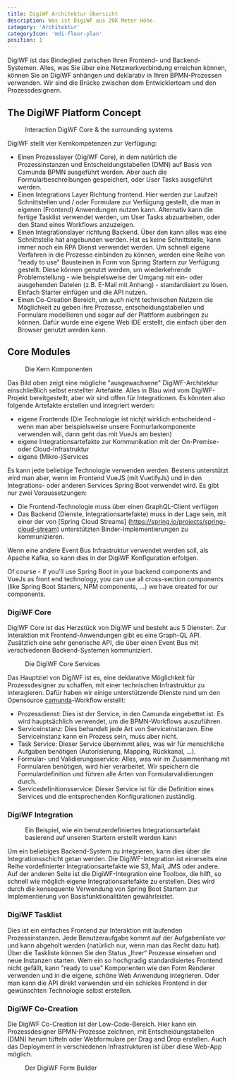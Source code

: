 ```yaml
---
title: DigiWF Architektur Übersicht
description: Was ist DigiWF aus 20K Meter Höhe.
category: 'Architektur'
categoryIcon: 'mdi-floor-plan'
position: 1
---
```


DigiWF ist das Bindeglied zwischen Ihren Frontend- und Backend-Systemen. Alles, was Sie über eine Netzwerkverbindung erreichen können, können Sie an DigiWF anhängen und deklarativ in Ihren BPMN-Prozessen verwenden. Wir sind die Brücke zwischen dem Entwicklerteam und den Prozessdesignern.

## The DigiWF Platform Concept
<figure>
<v-img alt="The concept behind DigiWF. In the middle are your business processes, that can talk to your backend or 
the cloud via integration artifacts." contain max-width="960" 
src="images/resources/documentation/architecture/digiwf_concept_process_and_integrationplatform.png" 
lazy-src="images/resources/documentation/architecture/preview_digiwf_concept_process_and_integrationplatform.png" ></v-img>
<figcaption>Interaction DigWF Core & the surrounding systems</figcaption>
</figure>

DigiWF stellt vier Kernkompetenzen zur Verfügung:

- Einen Prozesslayer (DigiWF Core), in dem natürlich die Prozessinstanzen und Entscheidungstabellen (DMN) auf Basis von Camunda BPMN ausgeführt werden. Aber auch die Formularbeschreibungen gespeichert, oder User Tasks ausgeführt werden.
- Einen Integrations Layer Richtung frontend. Hier werden zur Laufzeit Schnittstellen und / oder Formulare zur Verfügung gestellt, die man in eigenen (Frontend) Anwendungen nutzen kann. Alternativ kann die fertige Tasklist verwendet werden, um User Tasks abzuarbeiten, oder den Stand eines Workflows anzuzeigen.
-  Einen Integrationslayer richtung Backend. Über den kann alles was eine Schnittstelle hat angebunden werden. Hat es keine Schnittstelle, kann immer noch ein RPA Dienst verwendet werden. Um schnell eigene Verfahren in die Prozesse einbinden zu können, werden eine Reihe von "ready to use" Bausteinen in Form von Spring Startern zur Verfügung gestellt. Diese können genutzt werden, um wiederkehrende Problemstellung - wie beispielsweise der Umgang mit ein- oder ausgehenden Dateien (z.B. E-Mail mit Anhang) - standardisiert zu lösen. Einfach Starter einfügen und die API nutzen.
-  Einen Co-Creation Bereich, um auch nicht technischen Nutzern die Möglichkeit zu geben ihre Prozesse, entscheidungstabellen und Formulare modellieren und sogar auf der Plattform ausbringen zu können. Dafür wurde eine eigene Web IDE erstellt, die einfach über den Browser genutzt werden kann.

## Core Modules
<figure>
<v-img alt="Das Konzept hinter DigiWF wird dargestellt. In der Mitte ist DigiWF Core (der Prozess Layer) dargestellt.
Nach oben haben wir eine Integration Richtung GUI, nach unten eine Integration in die Verfahrenslandschaft. Rechts 
ist als Build Komponente das Co-Creation dargestellt." contain 
max-width="960" 
src="images/resources/documentation/architecture/digiwf_how_to_integrate_your_app.
png" 
lazy-src="images/resources/documentation/architecture/preview_digiwf_how_to_integrate_your_app.png" ></v-img>
<figcaption>Die Kern Komponenten</figcaption>
</figure>

Das Bild oben zeigt eine mögliche "ausgewachsene" DigiWF-Architektur einschließlich selbst erstellter Artefakte. Alles in
Blau wird vom DigiWF-Projekt bereitgestellt, aber wir sind offen für Integrationen. Es könnten also folgende Artefakte 
erstellen und integriert werden:

- eigene Frontends (Die Technologie ist nichjt wirklich entscheidend - wenn man aber beispielsweise unsere 
  Formurlarkomponente verwenden will, dann geht das mit VueJs am besten)
- eigene Integrationsartefakte zur Kommunikation mit der On-Premise- oder Cloud-Infrastruktur
- eigene (Mikro-)Services

Es kann jede beliebige Technologie verwenden werden. Bestens unterstützt wird man aber, wenn im Frontend VueJS (mit 
VuetifyJs) und in den Integrations- oder anderen Services Spring Boot verwendet wird. Es gibt nur zwei Voraussetzungen:

- Die Frontend-Technologie muss über einen GraphQL-Client verfügen
- Das Backend (Dienste, Integrationsartefakte) muss in der Lage sein, mit einer der von [Spring Cloud Streams]
  (https://spring.io/projects/spring-cloud-stream) unterstützten Binder-Implementierungen zu kommunizieren.

<v-alert color="yellow darken-1" border="left" elevation="2" colored-border icon="mdi-robot-confused">
Wenn eine andere Event Bus Infrastruktur verwendet werden soll, als Apache Kafka, so kann dies in der DigiWF 
Konfiguration erfolgen.
</v-alert>

Of course - if you'll use Spring Boot in your backend components and VueJs as front end technology, you can use all cross-section components (like Spring Boot Starters, NPM components, ...) we have created for our components.

### DigiWF Core
DigiWF Core ist das Herzstück von DigiWF und besteht aus 5 Diensten. Zur Interaktion mit Frontend-Anwendungen gibt 
es eine Graph-QL API. Zusätzlich eine sehr generische API, die über einen Event Bus mit verschiedenen 
Backend-Systemen kommuniziert.

<figure>
<v-img alt="Die fünf Services in Digiwf Core: Service Definition, Form + Validation, Task, Service Instance and 
Process Engine" contain max-width="960" 
src="images/resources/documentation/architecture/digiwf_core_services.png" 
lazy-src="images/resources/documentation/architecture/preview_digiwf_core_services.png" ></v-img>
<figcaption>Die DigiWF Core Services</figcaption>
</figure>

Das Hauptziel von DigiWF ist es, eine deklarative Möglichkeit für Prozessdesigner zu schaffen, mit einer technischen Infrastruktur zu interagieren. Dafür haben wir einige unterstützende Dienste rund um den Opensource [camunda](https://camunda.com/)-Workflow erstellt:

- Prozessdienst: Dies ist der Service, in den Camunda eingebettet ist. Es wird hauptsächlich verwendet, um die 
  BPMN-Workflows auszuführen.
- Serviceinstanz: Dies behandelt jede Art von Serviceinstanzen. Eine Serviceinstanz kann ein Prozess sein, muss aber 
  nicht.
- Task Service: Dieser Service übernimmt alles, was wir für menschliche Aufgaben benötigen (Autorisierung, Mapping, Rückkanal, ...).
- Formular- und Validierungsservice: Alles, was wir im Zusammenhang mit Formularen benötigen, wird hier verarbeitet. 
  Wir speichern die Formulardefinition und führen alle Arten von Formularvalidierungen durch.
- Servicedefinitionsservice: Dieser Service ist für die Definition eines Services und die entsprechenden 
  Konfigurationen 
  zuständig.
   
### DigiWF Integration
<figure>
<v-img alt="Das DigiWF-Konzept, wie man eigene Integrationsartefakte basierend auf verschiedenen Spring Boot 
Startern wie zum Beispiel Mail- oder S3-Dateidienst." contain
max-width="960"
src="images/resources/documentation/architecture/digiwf_how_to_build_your_own_service.
png"
lazy-src="images/resources/documentation/architecture/preview_digiwf_how_to_build_your_own_service.png" ></v-img>
<figcaption>Ein Beispiel, wie ein benutzerdefiniertes Integrationsartefakt basierend auf unseren Startern 
erstellt werden kann</figcaption>
</figure>

Um ein beliebiges Backend-System zu integrieren, kann dies über die Integrationsschicht getan werden. Die 
DigiWF-Integration ist einerseits eine Reihe vordefinierter Integrationsartefakte wie S3, Mail, JMS oder andere. Auf der anderen Seite ist die DigiWF-Integration eine Toolbox, die hilft, so schnell wie möglich eigene Integrationsartefakte zu erstellen. Dies wird durch die konsequente Verwendung von Spring Boot Startern zur Implementierung von Basisfunktionalitäten gewährleistet.

### DigiWF Tasklist
Dies ist ein einfaches Frontend zur Interaktion mit laufenden Prozessinstanzen. Jede Benutzeraufgabe kommt auf der 
Aufgabenliste vor und kann abgeholt werden (natürlich nur, wenn man das Recht dazu hat). Über die Taskliste können 
Sie den Status „Ihrer“ Prozesse einsehen und neue Instanzen starten. Wem ein so hochgradig standardisiertes Frontend 
nicht gefällt, kann "ready to use" Komponenten wie den Form Renderer verwenden und in die eigene, schöne Web Anwendung 
integrieren. 
Oder man kann die API direkt verwenden und ein schickes Frontend in der gewünschten Technologie selbst erstellen.  

### DigiWF Co-Creation
Die DigiWF Co-Creation ist der Low-Code-Bereich. Hier kann ein Prozessdesigner BPMN-Prozesse zeichnen, 
mit Entscheidungstabellen (DMN) herum tüfteln oder Webformulare per Drag and Drop erstellen. Auch das Deployment in 
verschiedenen Infrastrukturen ist über diese Web-App möglich.
<figure>
<v-img contain max-width="960" alt="Ein Bild des Drag & Drop Form Builders aus dem Co-Creation Bereich."  
src="images/resources/documentation/architecture/form_builder.png" 
lazy-src="images/resources/documentation/architecture/preview_form_builder.png" ></v-img>
<figcaption>Der DigiWF Form Builder</figcaption>
</figure>

[comment]: <> (<v-alert color="yellow darken-1" border="left" elevation="2" colored-border icon="mdi-robot-confused">)

[comment]: <> (This is a hint field!)

[comment]: <> (</v-alert>)

[comment]: <> (<v-alert color="red darken-1" border="left" elevation="2" colored-border icon="mdi-robot-angry">)

[comment]: <> (This is a warn field!)

[comment]: <> (</v-alert>)

[comment]: <> (<v-alert color="grey lighten-1" border="left" elevation="2" colored-border icon="mdi-robot-happy">)

[comment]: <> (This is a neutral field!)

[comment]: <> (</v-alert>)

